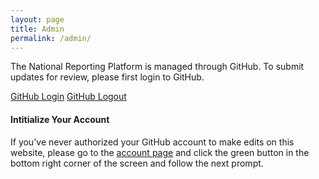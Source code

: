 ```yaml
---
layout: page
title: Admin
permalink: /admin/
---
```


The National Reporting Platform is managed through GitHub. To submit updates for review, please first login to GitHub. 

<div class="button_wrapper github-login">
    <a class="usa-button usa-button-big" href="https://github.com/login">GitHub Login</a> <a class="usa-button usa-button-big logout" href="https://github.com/logout">GitHub Logout</a>
</div>

#### Intitialize Your Account

If you've never authorized your GitHub account to make edits on this website, please go to the [account page](http://prose.io/#GSA/sdg-indicators/edit/gh-pages/account.md) and click the green button in the bottom right corner of the screen and follow the next prompt. 
